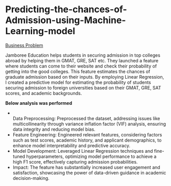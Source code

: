 # Predicting-the-chances-of-Admission-using-Machine-Learning-model

<u>Business Problem</u><p>
Jamboree Education helps students in securing admission in top colleges abroad by helping them in GMAT, GRE, SAT etc. They  launched a feature where students can come to their website and check their probability of getting into the good colleges. This feature estimates the chances of graduate admission based on their inputs. By employing Linear Regression, I created a predictive model for estimating the probability of students securing admission to foreign universities based on their GMAT, GRE, SAT scores, and academic backgrounds.<p>

<b>Below analysis was performed</b><p>
<ul>
<li></li>Data Preprocessing:  Preprocessed the dataset, addressing issues like multicollinearity through variance inflation factor (VIF) analysis, ensuring data integrity and reducing model bias.</li>
<li>Feature Engineering:  Engineered relevant features, considering factors such as test scores, academic history, and applicant demographics, to enhance model interpretability and predictive accuracy.</li>
<li>Model Development: Leveraged Linear Regression techniques and fine-tuned hyperparameters, optimizing model performance to achieve a high F1 score, effectively capturing admission probabilities.</li>
<li>Impact: The feature has substantially increased user engagement and satisfaction, showcasing the power of data-driven guidance in academic decision-making.</li>
</ul>


